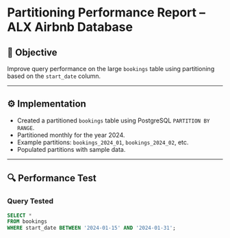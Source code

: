 # Partitioning Performance Report – ALX Airbnb Database

## 🎯 Objective

Improve query performance on the large `bookings` table using partitioning based on the `start_date` column.

---

## ⚙️ Implementation

- Created a partitioned `bookings` table using PostgreSQL `PARTITION BY RANGE`.
- Partitioned monthly for the year 2024.
- Example partitions: `bookings_2024_01`, `bookings_2024_02`, etc.
- Populated partitions with sample data.

---

## 🔍 Performance Test

### Query Tested

```sql
SELECT * 
FROM bookings 
WHERE start_date BETWEEN '2024-01-15' AND '2024-01-31';
